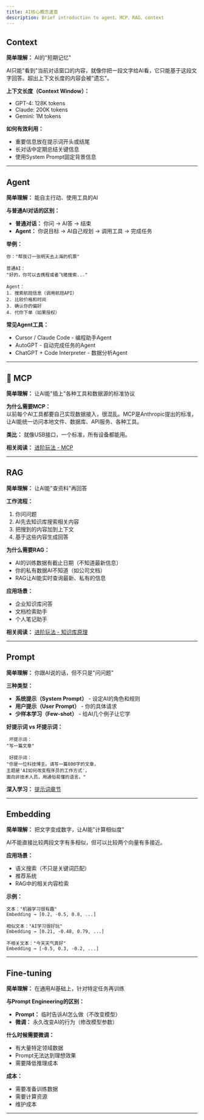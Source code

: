 ```yaml
---
title: AI核心概念速查
description: Brief introduction to agent、MCP、RAG、context
---
```


## Context

**简单理解：** AI的"短期记忆"

AI只能"看到"当前对话窗口的内容，就像你把一段文字给AI看，它只能基于这段文字回答。超出上下文长度的内容会被"遗忘"。

**上下文长度（Context Window）：**

- GPT-4: 128K tokens
- Claude: 200K tokens
- Gemini: 1M tokens

**如何有效利用：**

- 重要信息放在提示词开头或结尾
- 长对话中定期总结关键信息
- 使用System Prompt固定背景信息

---

## Agent

**简单理解：** 能自主行动、使用工具的AI

**与普通AI对话的区别：**

- **普通对话：** 你问 → AI答 → 结束
- **Agent：** 你说目标 → AI自己规划 → 调用工具 → 完成任务

**举例：**

```
你："帮我订一张明天去上海的机票"

普通AI：
"好的，你可以去携程或者飞猪搜索..."

Agent：
1. 搜索航班信息（调用航班API）
2. 比较价格和时间
3. 确认你的偏好
4. 代你下单（如果授权）
```
**常见Agent工具：**

- Cursor / Claude Code - 编程助手Agent
- AutoGPT - 自动完成任务的Agent
- ChatGPT + Code Interpreter - 数据分析Agent

---

## 🔌 MCP

**简单理解：** 让AI能"插上"各种工具和数据源的标准协议

**为什么需要MCP：**  
以前每个AI工具都要自己实现数据接入，很混乱。MCP是Anthropic提出的标准，让AI能统一访问本地文件、数据库、API服务、各种工具。

**类比：** 就像USB接口，一个标准，所有设备都能用。

**相关阅读：** [进阶玩法 - MCP](/advanced/mcp)

---

## RAG

**简单理解：** 让AI能"查资料"再回答

**工作流程：**

1. 你问问题
2. AI先去知识库搜索相关内容
3. 把搜到的内容加到上下文
4. 基于这些内容生成回答

**为什么需要RAG：**

- AI的训练数据有截止日期（不知道最新信息）
- 你的私有数据AI不知道（如公司文档）
- RAG让AI能实时查询最新、私有的信息

**应用场景：**

- 企业知识库问答
- 文档检索助手
- 个人笔记助手

**相关阅读：** [进阶玩法 - 知识库原理](/advanced/knowledge-bases/principles)

---

## Prompt

**简单理解：** 你跟AI说的话，但不只是"问问题"

**三种类型：**

- **系统提示（System Prompt）** - 设定AI的角色和规则
- **用户提示（User Prompt）** - 你的具体请求
- **少样本学习（Few-shot）** - 给AI几个例子让它学

**好提示词 vs 坏提示词：**

```
 坏提示词：
"写一篇文章"

 好提示词：
"你是一位科技博主。请写一篇800字的文章，
主题是'AI如何改变程序员的工作方式'，
面向非技术人员，用通俗易懂的语言。"
```
**深入学习：** [提示词章节](/prompts)

---

## Embedding

**简单理解：** 把文字变成数字，让AI能"计算相似度"

AI不能直接比较两段文字有多相似，但可以比较两个向量有多接近。

**应用场景：**

- 语义搜索（不只是关键词匹配）
- 推荐系统
- RAG中的相关内容检索

**示例：**

```
文本："机器学习很有趣"
Embedding → [0.2, -0.5, 0.8, ...]

相似文本："AI学习很好玩"
Embedding → [0.21, -0.48, 0.79, ...]

不相关文本："今天天气真好"
Embedding → [-0.5, 0.3, -0.2, ...]
```
---

## Fine-tuning

**简单理解：** 在通用AI基础上，针对特定任务再训练

**与Prompt Engineering的区别：**

- **Prompt：** 临时告诉AI怎么做（不改变模型）
- **微调：** 永久改变AI的行为（修改模型参数）

**什么时候需要微调：**

- 有大量特定领域数据
- Prompt无法达到理想效果
- 需要降低推理成本

**成本：**

- 需要准备训练数据
- 需要计算资源
- 维护成本

---
